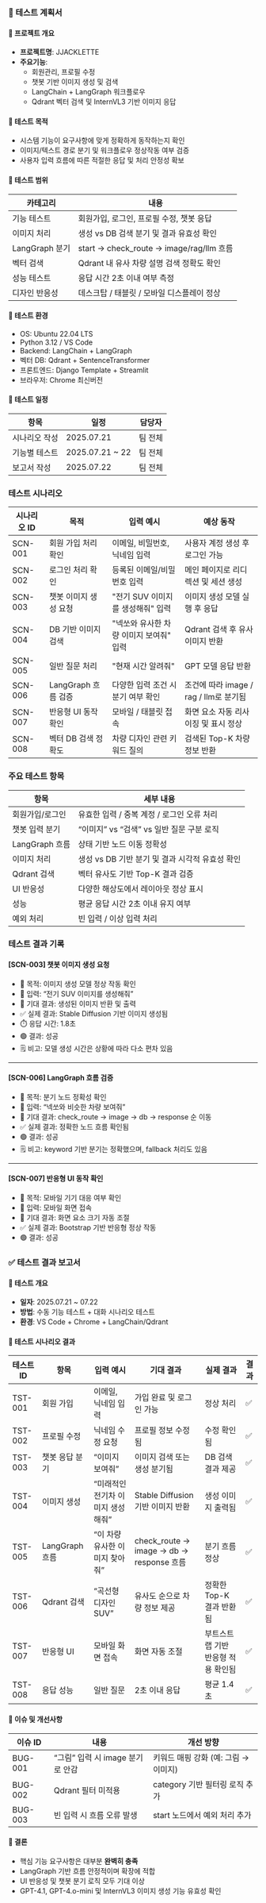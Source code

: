 ### 🐥 테스트 계획서

#### 📍 프로젝트 개요

- **프로젝트명**: JJACKLETTE
- **주요기능**:
  - 회원관리, 프로필 수정
  - 챗봇 기반 이미지 생성 및 검색
  - LangChain + LangGraph 워크플로우
  - Qdrant 벡터 검색 및 InternVL3 기반 이미지 응답

#### 📍 테스트 목적

- 시스템 기능이 요구사항에 맞게 정확하게 동작하는지 확인
- 이미지/텍스트 경로 분기 및 워크플로우 정상작동 여부 검증
- 사용자 입력 흐름에 따른 적절한 응답 및 처리 안정성 확보

#### 📍 테스트 범위

| 카테고리       | 내용                                  |
|----------------|---------------------------------------|
| 기능 테스트    | 회원가입, 로그인, 프로필 수정, 챗봇 응답 |
| 이미지 처리    | 생성 vs DB 검색 분기 및 결과 유효성 확인 |
| LangGraph 분기 | start → check_route → image/rag/llm 흐름 |
| 벡터 검색      | Qdrant 내 유사 차량 설명 검색 정확도 확인 |
| 성능 테스트    | 응답 시간 2초 이내 여부 측정           |
| 디자인 반응성  | 데스크탑 / 태블릿 / 모바일 디스플레이 정상 |

#### 📍 테스트 환경

- OS: Ubuntu 22.04 LTS
- Python 3.12 / VS Code
- Backend: LangChain + LangGraph
- 벡터 DB: Qdrant + SentenceTransformer
- 프론트엔드: Django Template + Streamlit
- 브라우저: Chrome 최신버전

#### 📍 테스트 일정

| 항목         | 일정            | 담당자 |
|--------------|-----------------|--------|
| 시나리오 작성 | 2025.07.21      | 팀 전체 |
| 기능별 테스트 | 2025.07.21 ~ 22 | 팀 전체 |
| 보고서 작성   | 2025.07.22      | 팀 전체 |



### 테스트 시나리오

| 시나리오 ID | 목적                   | 입력 예시                           | 예상 동작                               |
|-------------|------------------------|--------------------------------------|------------------------------------------|
| SCN-001     | 회원 가입 처리 확인    | 이메일, 비밀번호, 닉네임 입력       | 사용자 계정 생성 후 로그인 가능          |
| SCN-002     | 로그인 처리 확인       | 등록된 이메일/비밀번호 입력         | 메인 페이지로 리디렉션 및 세션 생성      |
| SCN-003     | 챗봇 이미지 생성 요청 | "전기 SUV 이미지를 생성해줘" 입력  | 이미지 생성 모델 실행 후 응답            |
| SCN-004     | DB 기반 이미지 검색    | "넥쏘와 유사한 차량 이미지 보여줘" 입력 | Qdrant 검색 후 유사 이미지 반환         |
| SCN-005     | 일반 질문 처리         | "현재 시간 알려줘"                   | GPT 모델 응답 반환                       |
| SCN-006     | LangGraph 흐름 검증    | 다양한 입력 조건 시 분기 여부 확인  | 조건에 따라 image / rag / llm로 분기됨   |
| SCN-007     | 반응형 UI 동작 확인    | 모바일 / 태블릿 접속                | 화면 요소 자동 리사이징 및 표시 정상     |
| SCN-008     | 벡터 DB 검색 정확도    | 차량 디자인 관련 키워드 질의        | 검색된 Top-K 차량 정보 반환              |



### 주요 테스트 항목

| 항목              | 세부 내용                                       |
|-------------------|--------------------------------------------------|
| 회원가입/로그인    | 유효한 입력 / 중복 계정 / 로그인 오류 처리       |
| 챗봇 입력 분기     | “이미지” vs “검색” vs 일반 질문 구분 로직        |
| LangGraph 흐름     | 상태 기반 노드 이동 정확성                       |
| 이미지 처리        | 생성 vs DB 기반 분기 및 결과 시각적 유효성 확인  |
| Qdrant 검색        | 벡터 유사도 기반 Top-K 결과 검증                 |
| UI 반응성          | 다양한 해상도에서 레이아웃 정상 표시              |
| 성능               | 평균 응답 시간 2초 이내 유지 여부                |
| 예외 처리          | 빈 입력 / 이상 입력 처리                         |



### 테스트 결과 기록

#### [SCN-003] 챗봇 이미지 생성 요청

- 📌 목적: 이미지 생성 모델 정상 작동 확인
- 🧪 입력: “전기 SUV 이미지를 생성해줘”
- 🎯 기대 결과: 생성된 이미지 반환 및 출력
- ✅ 실제 결과: Stable Diffusion 기반 이미지 생성됨
- ⏱️ 응답 시간: 1.8초
- 🟢 결과: 성공
- 🗒️ 비고: 모델 생성 시간은 상황에 따라 다소 편차 있음

---

#### [SCN-006] LangGraph 흐름 검증

- 📌 목적: 분기 노드 정확성 확인
- 🧪 입력: “넥쏘와 비슷한 차량 보여줘”
- 🎯 기대 결과: check_route → image → db → response 순 이동
- ✅ 실제 결과: 정확한 노드 흐름 확인됨
- 🟢 결과: 성공
- 🗒️ 비고: keyword 기반 분기는 정확했으며, fallback 처리도 있음

---

#### [SCN-007] 반응형 UI 동작 확인

- 📌 목적: 모바일 기기 대응 여부 확인
- 🧪 입력: 모바일 화면 접속
- 🎯 기대 결과: 화면 요소 크기 자동 조절
- ✅ 실제 결과: Bootstrap 기반 반응형 정상 작동
- 🟢 결과: 성공



### ✅ 테스트 결과 보고서

#### 📍 테스트 개요

- **일자**: 2025.07.21 ~ 07.22
- **방법**: 수동 기능 테스트 + 대화 시나리오 테스트
- **환경**: VS Code + Chrome + LangChain/Qdrant

#### 📍 테스트 시나리오 결과

| 테스트 ID | 항목           | 입력 예시                     | 기대 결과                         | 실제 결과                         | 결과 |
|-----------|----------------|-------------------------------|-----------------------------------|-----------------------------------|------|
| TST-001   | 회원 가입      | 이메일, 닉네임 입력           | 가입 완료 및 로그인 가능          | 정상 처리                          | ✅   |
| TST-002   | 프로필 수정    | 닉네임 수정 요청              | 프로필 정보 수정됨                | 수정 확인됨                        | ✅   |
| TST-003   | 챗봇 응답 분기 | “이미지 보여줘”               | 이미지 검색 또는 생성 분기됨      | DB 검색 결과 제공                  | ✅   |
| TST-004   | 이미지 생성    | “미래적인 전기차 이미지 생성해줘” | Stable Diffusion 기반 이미지 반환 | 생성 이미지 출력됨                 | ✅   |
| TST-005   | LangGraph 흐름 | “이 차량 유사한 이미지 찾아줘” | check_route → image → db → response 흐름  | 분기 흐름 정상                     | ✅   |
| TST-006   | Qdrant 검색    | “곡선형 디자인 SUV”           | 유사도 순으로 차량 정보 제공      | 정확한 Top-K 결과 반환됨           | ✅   |
| TST-007   | 반응형 UI      | 모바일 화면 접속              | 화면 자동 조절                    | 부트스트랩 기반 반응형 적용 확인됨 | ✅   |
| TST-008   | 응답 성능      | 일반 질문                     | 2초 이내 응답                     | 평균 1.4초                         | ✅   |

#### 📍 이슈 및 개선사항

| 이슈 ID | 내용                          | 개선 방향                          |
|---------|-------------------------------|-------------------------------------|
| BUG-001 | “그림” 입력 시 image 분기로 안감 | 키워드 매핑 강화 (예: 그림 → 이미지) |
| BUG-002 | Qdrant 필터 미적용             | category 기반 필터링 로직 추가      |
| BUG-003 | 빈 입력 시 흐름 오류 발생       | start 노드에서 예외 처리 추가       |

#### 📍 결론

- 핵심 기능 요구사항은 대부분 **완벽히 충족**
- LangGraph 기반 흐름 안정적이며 확장에 적합
- UI 반응성 및 챗봇 분기 로직 모두 기대 이상
- GPT-4.1, GPT-4.o-mini 및 InternVL3 이미지 생성 기능 유효성 확인